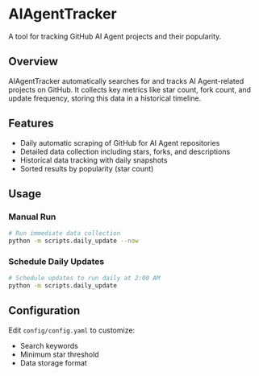 # AIAgentTracker

A tool for tracking GitHub AI Agent projects and their popularity.

## Overview

AIAgentTracker automatically searches for and tracks AI Agent-related projects on GitHub. It collects key metrics like star count, fork count, and update frequency, storing this data in a historical timeline.

## Features

- Daily automatic scraping of GitHub for AI Agent repositories
- Detailed data collection including stars, forks, and descriptions
- Historical data tracking with daily snapshots
- Sorted results by popularity (star count)

## Usage

### Manual Run

```bash
# Run immediate data collection
python -m scripts.daily_update --now
```
### Schedule Daily Updates

```bash
# Schedule updates to run daily at 2:00 AM
python -m scripts.daily_update
```

## Configuration

Edit `config/config.yaml` to customize:
- Search keywords
- Minimum star threshold
- Data storage format
